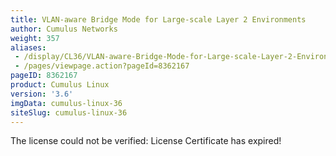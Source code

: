 ```yaml
---
title: VLAN-aware Bridge Mode for Large-scale Layer 2 Environments
author: Cumulus Networks
weight: 357
aliases:
 - /display/CL36/VLAN-aware-Bridge-Mode-for-Large-scale-Layer-2-Environments
 - /pages/viewpage.action?pageId=8362167
pageID: 8362167
product: Cumulus Linux
version: '3.6'
imgData: cumulus-linux-36
siteSlug: cumulus-linux-36
---
```

<span class="error">The license could not be verified: License
Certificate has expired\!</span>

<article id="html-search-results" class="ht-content" style="display: none;">

</article>

<footer id="ht-footer">

</footer>
